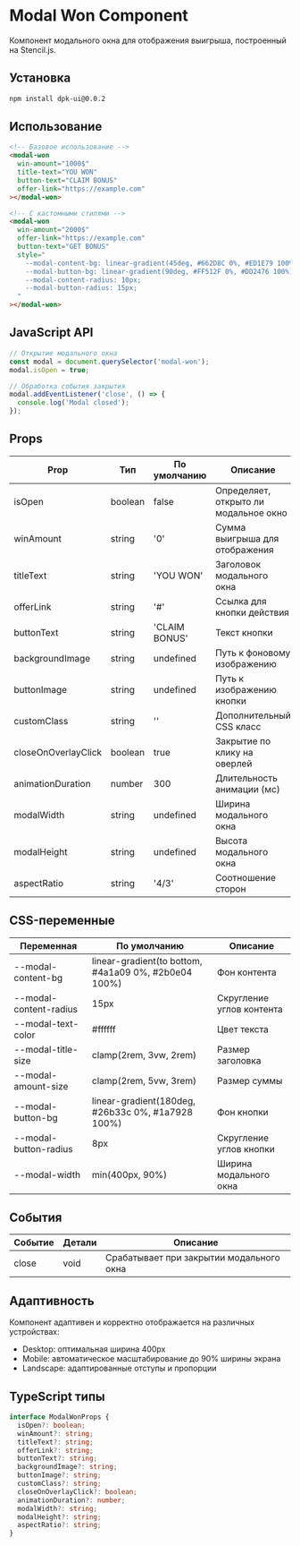 # Modal Won Component

Компонент модального окна для отображения выигрыша, построенный на Stencil.js.

## Установка

```bash
npm install dpk-ui@0.0.2
```

## Использование

```html
<!-- Базовое использование -->
<modal-won
  win-amount="1000$"
  title-text="YOU WON"
  button-text="CLAIM BONUS"
  offer-link="https://example.com"
></modal-won>

<!-- С кастомными стилями -->
<modal-won
  win-amount="2000$"
  offer-link="https://example.com"
  button-text="GET BONUS"
  style="
    --modal-content-bg: linear-gradient(45deg, #662D8C 0%, #ED1E79 100%);
    --modal-button-bg: linear-gradient(90deg, #FF512F 0%, #DD2476 100%);
    --modal-content-radius: 10px;
    --modal-button-radius: 15px;
  "
></modal-won>
```

## JavaScript API

```javascript
// Открытие модального окна
const modal = document.querySelector('modal-won');
modal.isOpen = true;

// Обработка события закрытия
modal.addEventListener('close', () => {
  console.log('Modal closed');
});
```

## Props

| Prop | Тип | По умолчанию | Описание |
|------|-----|--------------|-----------|
| isOpen | boolean | false | Определяет, открыто ли модальное окно |
| winAmount | string | '0' | Сумма выигрыша для отображения |
| titleText | string | 'YOU WON' | Заголовок модального окна |
| offerLink | string | '#' | Ссылка для кнопки действия |
| buttonText | string | 'CLAIM BONUS' | Текст кнопки |
| backgroundImage | string | undefined | Путь к фоновому изображению |
| buttonImage | string | undefined | Путь к изображению кнопки |
| customClass | string | '' | Дополнительный CSS класс |
| closeOnOverlayClick | boolean | true | Закрытие по клику на оверлей |
| animationDuration | number | 300 | Длительность анимации (мс) |
| modalWidth | string | undefined | Ширина модального окна |
| modalHeight | string | undefined | Высота модального окна |
| aspectRatio | string | '4/3' | Соотношение сторон |

## CSS-переменные

| Переменная | По умолчанию | Описание |
|------------|--------------|-----------|
| --modal-content-bg | linear-gradient(to bottom, #4a1a09 0%, #2b0e04 100%) | Фон контента |
| --modal-content-radius | 15px | Скругление углов контента |
| --modal-text-color | #ffffff | Цвет текста |
| --modal-title-size | clamp(2rem, 3vw, 2rem) | Размер заголовка |
| --modal-amount-size | clamp(2rem, 5vw, 3rem) | Размер суммы |
| --modal-button-bg | linear-gradient(180deg, #26b33c 0%, #1a7928 100%) | Фон кнопки |
| --modal-button-radius | 8px | Скругление углов кнопки |
| --modal-width | min(400px, 90%) | Ширина модального окна |

## События

| Событие | Детали | Описание |
|---------|---------|-----------|
| close | void | Срабатывает при закрытии модального окна |

## Адаптивность

Компонент адаптивен и корректно отображается на различных устройствах:

- Desktop: оптимальная ширина 400px
- Mobile: автоматическое масштабирование до 90% ширины экрана
- Landscape: адаптированные отступы и пропорции

## TypeScript типы

```typescript
interface ModalWonProps {
  isOpen?: boolean;
  winAmount?: string;
  titleText?: string;
  offerLink?: string;
  buttonText?: string;
  backgroundImage?: string;
  buttonImage?: string;
  customClass?: string;
  closeOnOverlayClick?: boolean;
  animationDuration?: number;
  modalWidth?: string;
  modalHeight?: string;
  aspectRatio?: string;
}
```
